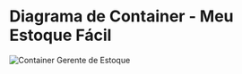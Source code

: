 # Diagrama de Container - Meu Estoque Fácil

![Container Gerente de Estoque](https://github.com/alexandreggoncalves/appControleEstoque/blob/main/docs/modelo-c4/imagens/conteiner.jpg)
